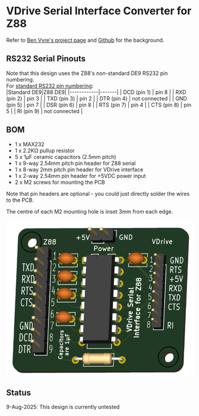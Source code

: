 # VDrive Serial Interface Converter for Z88
Refer to [Ben Vyre's project page](https://benryves.com/products/vdrivez88) and [Github](https://github.com/benryves/VDriveZ88/) for the background.

## RS232 Serial Pinouts
Note that this design uses the Z88's non-standard DE9 RS232 pin numbering.<br>
For [standard RS232 pin numbering](https://cambridgez88.jira.com/wiki/spaces/UG/pages/35913795/Appendix+B+-+Serial+port+and+transfer+protocols):<br>
|Standard DE9|Z88 DE9|
|------------|-------|
| DCD (pin 1) | pin 8         |
| RXD (pin 2) | pin 3         |
| TXD (pin 3) | pin 2         |
| DTR (pin 4) | not connected |
| GND (pin 5) | pin 7         |
| DSR (pin 6) | pin 8         |
| RTS (pin 7) | pin 4         |
| CTS (pin 8) | pin 5         |
| RI  (pin 9) | not connected |

## BOM
- 1 x MAX232
- 1 x 2.2KΩ pullup resistor
- 5 x 1µF ceramic capacitors (2.5mm pitch)
- 1 x 9-way 2.54mm pitch pin header for Z88 serial
- 1 x 8-way 2mm pitch pin header for VDrive interface
- 1 x 2-way 2.54mm pin header for +5VDC power input
- 2 x M2 screws for mounting the PCB

Note that pin headers are optional - you could just directly solder the wires to the PCB.<br>

The centre of each M2 mounting hole is inset 3mm from each edge.<br>

![Serial interface board](VDriveZ88_Serial_Interface_3D.png)

## Status
9-Aug-2025: This design is currently untested
